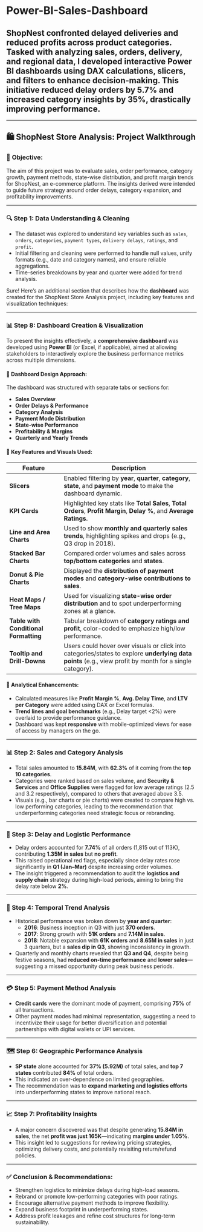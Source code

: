 # Power-BI-Sales-Dashboard
## ShopNest confronted delayed deliveries and reduced profits across product categories. Tasked with analyzing sales, orders, delivery, and regional data, I developed interactive Power BI dashboards using DAX calculations, slicers, and filters to enhance decision-making. This initiative reduced delay orders by 5.7% and increased category insights by 35%, drastically improving performance.
---

## 🛍️ **ShopNest Store Analysis: Project Walkthrough**

### 🎯 **Objective:**
The aim of this project was to evaluate sales, order performance, category growth, payment methods, state-wise distribution, and profit margin trends for ShopNest, an e-commerce platform. The insights derived were intended to guide future strategy around order delays, category expansion, and profitability improvements.

---

### **🔍 Step 1: Data Understanding & Cleaning**
- The dataset was explored to understand key variables such as `sales`, `orders`, `categories`, `payment types`, `delivery delays`, `ratings`, and `profit`.
- Initial filtering and cleaning were performed to handle null values, unify formats (e.g., date and category names), and ensure reliable aggregations.
- Time-series breakdowns by year and quarter were added for trend analysis.

Sure! Here’s an additional section that describes how the **dashboard** was created for the ShopNest Store Analysis project, including key features and visualization techniques:

---

### 📊 **Step 8: Dashboard Creation & Visualization**

To present the insights effectively, a **comprehensive dashboard** was developed using **Power BI** (or Excel, if applicable), aimed at allowing stakeholders to interactively explore the business performance metrics across multiple dimensions.

#### 🧱 **Dashboard Design Approach:**
The dashboard was structured with separate tabs or sections for:

- **Sales Overview**
- **Order Delays & Performance**
- **Category Analysis**
- **Payment Mode Distribution**
- **State-wise Performance**
- **Profitability & Margins**
- **Quarterly and Yearly Trends**

#### 🎯 **Key Features and Visuals Used:**

| Feature | Description |
|--------|-------------|
| **Slicers** | Enabled filtering by **year**, **quarter**, **category**, **state**, and **payment mode** to make the dashboard dynamic. |
| **KPI Cards** | Highlighted key stats like **Total Sales**, **Total Orders**, **Profit Margin**, **Delay %**, and **Average Ratings**. |
| **Line and Area Charts** | Used to show **monthly and quarterly sales trends**, highlighting spikes and drops (e.g., Q3 drop in 2018). |
| **Stacked Bar Charts** | Compared order volumes and sales across **top/bottom categories** and **states**. |
| **Donut & Pie Charts** | Displayed the **distribution of payment modes** and **category-wise contributions to sales**. |
| **Heat Maps / Tree Maps** | Used for visualizing **state-wise order distribution** and to spot underperforming zones at a glance. |
| **Table with Conditional Formatting** | Tabular breakdown of **category ratings and profit**, color-coded to emphasize high/low performance. |
| **Tooltip and Drill-Downs** | Users could hover over visuals or click into categories/states to explore **underlying data points** (e.g., view profit by month for a single category). |

#### 🧠 **Analytical Enhancements:**
- Calculated measures like **Profit Margin %**, **Avg. Delay Time**, and **LTV per Category** were added using DAX or Excel formulas.
- **Trend lines and goal benchmarks** (e.g., Delay target <2%) were overlaid to provide performance guidance.
- Dashboard was kept **responsive** with mobile-optimized views for ease of access by managers on the go.

---

### **📊 Step 2: Sales and Category Analysis**
- Total sales amounted to **15.84M**, with **62.3%** of it coming from the **top 10 categories**.
- Categories were ranked based on sales volume, and **Security & Services** and **Office Supplies** were flagged for low average ratings (2.5 and 3.2 respectively), compared to others that averaged above 3.5.
- Visuals (e.g., bar charts or pie charts) were created to compare high vs. low performing categories, leading to the recommendation that underperforming categories need strategic focus or rebranding.

---

### **🚚 Step 3: Delay and Logistic Performance**
- Delay orders accounted for **7.74%** of all orders (1,815 out of 113K), contributing **1.35M in sales** but **no profit**.
- This raised operational red flags, especially since delay rates rose significantly in **Q1 (Jan–Mar)** despite increasing order volumes.
- The insight triggered a recommendation to audit the **logistics and supply chain** strategy during high-load periods, aiming to bring the delay rate below **2%**.

---

### **📆 Step 4: Temporal Trend Analysis**
- Historical performance was broken down by **year and quarter**:
  - **2016**: Business inception in Q3 with just **370 orders**.
  - **2017**: Strong growth with **51K orders** and **7.14M in sales**.
  - **2018**: Notable expansion with **61K orders** and **8.65M in sales** in just 3 quarters, but a **sales dip in Q3**, showing inconsistency in growth.
- Quarterly and monthly charts revealed that **Q3 and Q4**, despite being festive seasons, had **reduced on-time performance** and **lower sales**—suggesting a missed opportunity during peak business periods.

---

### **💳 Step 5: Payment Method Analysis**
- **Credit cards** were the dominant mode of payment, comprising **75%** of all transactions.
- Other payment modes had minimal representation, suggesting a need to incentivize their usage for better diversification and potential partnerships with digital wallets or UPI services.

---

### **🗺️ Step 6: Geographic Performance Analysis**
- **SP state** alone accounted for **37% (5.92M)** of total sales, and **top 7 states** contributed **84%** of total orders.
- This indicated an over-dependence on limited geographies.
- The recommendation was to **expand marketing and logistics efforts** into underperforming states to improve national reach.

---

### **📈 Step 7: Profitability Insights**
- A major concern discovered was that despite generating **15.84M in sales**, the net **profit was just 165K**—indicating **margins under 1.05%**.
- This insight led to suggestions for reviewing pricing strategies, optimizing delivery costs, and potentially revisiting return/refund policies.

---

### ✅ **Conclusion & Recommendations:**
- Strengthen logistics to minimize delays during high-load seasons.
- Rebrand or promote low-performing categories with poor ratings.
- Encourage alternative payment methods to improve flexibility.
- Expand business footprint in underperforming states.
- Address profit leakages and refine cost structures for long-term sustainability.

